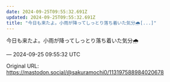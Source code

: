 ```yaml
---
date: 2024-09-25T09:55:32.691Z
updated: 2024-09-25T09:55:32.691Z
title: "今日も来たよ。小雨が降ってしっとり落ち着いた気分🌧️[...]"
---
```


<p>今日も来たよ。小雨が降ってしっとり落ち着いた気分🌧️</p>

&mdash; 2024-09-25 09:55:32 UTC

Original URL: https://mastodon.social/@sakuramochi0/113197588984020678
